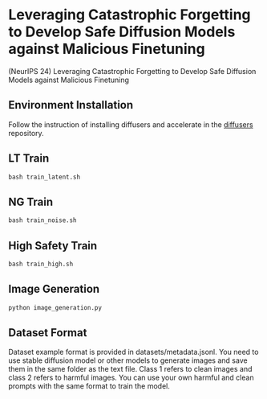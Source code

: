 # Leveraging Catastrophic Forgetting to Develop Safe Diffusion Models against Malicious Finetuning

(NeurIPS 24) Leveraging Catastrophic Forgetting to Develop Safe Diffusion Models against Malicious Finetuning

## Environment Installation

Follow the instruction of installing diffusers and accelerate in the [diffusers](https://github.com/huggingface/diffusers) repository.

## LT Train

``` python
bash train_latent.sh
```

## NG Train

``` python
bash train_noise.sh
```

## High Safety Train

``` python
bash train_high.sh
```

## Image Generation

``` python
python image_generation.py
```

## Dataset Format

Dataset example format is provided in datasets/metadata.jsonl. You need to use stable diffusion model or other models to generate images and save them in the same folder as the text file. Class 1 refers to clean images and class 2 refers to harmful images. You can use your own harmful and clean prompts with the same format to train the model.

